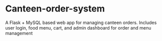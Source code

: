 # Canteen-order-system
A Flask + MySQL based web app for managing canteen orders. Includes user login, food menu, cart, and admin dashboard for order and menu management
